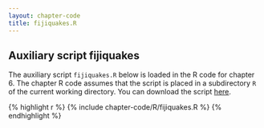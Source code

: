 ```yaml
---
layout: chapter-code
title: fijiquakes.R
---
```


## Auxiliary script fijiquakes
The auxiliary script `fijiquakes.R` below is loaded in the R code for chapter 6.
The chapter R code assumes that the script is placed in a subdirectory `R` of the current working directory.
You can download the script <a href="https://raw.githubusercontent.com/spatstat/book/gh-pages/_includes/chapter-code/R/fijiquakes.R">here</a>.

{% highlight r %}
{% include chapter-code/R/fijiquakes.R %}
{% endhighlight %}
